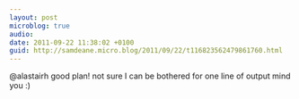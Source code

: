 ```yaml
---
layout: post
microblog: true
audio: 
date: 2011-09-22 11:38:02 +0100
guid: http://samdeane.micro.blog/2011/09/22/t116823562479861760.html
---
```

@alastairh good plan! not sure I can be bothered for one line of output mind you :)
